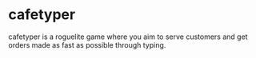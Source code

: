 # cafetyper
cafetyper is a roguelite game where you aim to serve customers and get orders made as fast as possible through typing.
